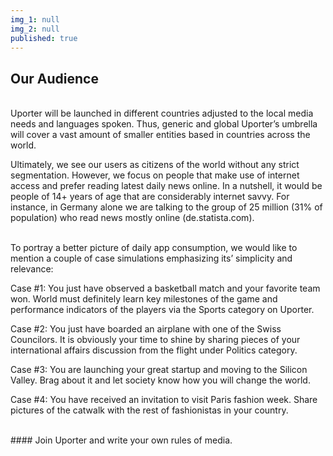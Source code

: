 ```yaml
---
img_1: null
img_2: null
published: true
---
```


## Our Audience
<br>
Uporter will be launched in different countries adjusted to the local media needs and languages spoken. Thus, generic and global Uporter’s umbrella will cover a vast amount of smaller entities based in countries across the world. 

Ultimately, we see our users as citizens of the world without any strict segmentation. However, we focus on people that make use of internet access and prefer reading latest daily news online. In a nutshell, it would be people of 14+ years of age that are considerably internet savvy. For instance, in Germany alone we are talking to the group of 25 million (31% of population) who read news mostly online (de.statista.com).

<br>
To portray a better picture of daily app consumption, we would like to mention a couple of case simulations emphasizing its’ simplicity and relevance: 

Case #1: You just have observed a basketball match and your favorite team won. World must definitely learn key milestones of the game and performance indicators of the players via the Sports category on Uporter.

Case #2: You just have boarded an airplane with one of the Swiss Councilors. It is obviously your time to shine by sharing pieces of your international affairs discussion from the flight under Politics category. 

Case #3: You are launching your great startup and moving to the Silicon Valley. Brag about it and let society know how you will change the world. 

Case #4: You have received an invitation to visit Paris fashion week. Share pictures of the catwalk with the rest of fashionistas in your country. 

<br>
#### Join Uporter and write your own rules of media. 
